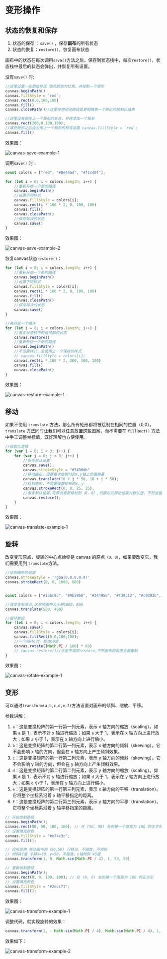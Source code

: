 # 变形操作



## 状态的恢复和保存

1. 状态的保存 ：`save()` ，保存**画布**的所有状态
2. 状态的恢复：`restore()`，恢复画布状态

画布中的状态在每次调用`sava()`方法之后，保存到状态栈中，每次`restore()`，状态栈中最后的状态会弹出，并恢复所有设置。

没有`save()` 时:

```typescript
//这里设置一些初始样式 填充颜色为红色，并绘制一个矩形
canvas.beginPath()
canvas.fillStyle = `red`;
canvas.rect(0,0,100,100)
canvas.fill()
canvas.closePath()//这里使用闭合路径是更明确第一个矩形的绘制已结束

//这里没有保存上一个矩形的状态，并再添加一个矩形
canvas.rect(200,0,100,100);
//填充矩形之后会沿用上一个矩形的样式设置 canvas.fillStyle = `red`;
canvas.fill()
```

效果图：

![canvas-save-example-1](./images/canvas-save-example-1.png)

调用`save()` 时：

```typescript
const colors = ["red", "#8e44ad", "#f1c40f"];

for (let i = 0; i < colors.length; i++) {
    //重新开始一个新的路径
    canvas.beginPath()
    //设置不同样式
    canvas.fillStyle = colors[i];
    canvas.rect(i * 100 * 2, 0, 100, 100)
    canvas.fill()
    canvas.closePath()
    //保存每次的状态
    canvas.save()
}
```

效果图：

![canvas-save-example-2](./images/canvas-save-example-2.png)

恢复canvas状态`restore()`：

```typescript
for (let i = 0; i < colors.length; i++) {
    //重新开始一个新的路径
    canvas.beginPath()
    //设置不同样式
    canvas.fillStyle = colors[i];
    canvas.rect(i * 100 * 2, 0, 100, 100)
    canvas.fill()
    canvas.closePath()
    //保存每次的状态
    canvas.save()
}

//再开启一个循环
for (let i = 0; i < colors.length; i++) {
    //恢复状态栈中的最顶部的状态
    canvas.restore()
    //重新开始一个新的路径
    canvas.beginPath()
    //不设置样式，会使用上一个保存的样式
    // canvas.fillStyle = colors[i];
    canvas.rect(i * 100 * 2, 200, 100, 100)
    canvas.fill()
    canvas.closePath()
}
```

效果图：

![canvas-restore-example-1](./images/canvas-restore-example-1.png)



## 移动

如果不使用 `translate` 方法，那么所有矩形都将被绘制在相同的位置（0,0）。`translate` 方法同时让我们可以任意放置这些图案，而不需要在 `fillRect()` 方法中手工调整坐标值，既好理解也方便使用。

```typescript
//绘制九宫格
for (var i = 0; i < 3; i++) {
    for (var j = 0; j < 3; j++) {
        //保存默认设置
        canvas.save();
        canvas.strokeStyle = "#3498db"
        //移动画布，设置每次绘制时的x,y轴上的偏移量
        canvas.translate(10 + j * 50, 10 + i * 50);
        //绘制矩形，不需要设置矩形的x，y
        canvas.strokeRect(0, 0, 25, 25);
        //恢复默认设置,将原点重新移动到（0，0）,将画布的移动设置为默认值，不然当循环足够多时，会有些图形超出画布范围
        canvas.restore();
    }
}
```

效果图：

![canvas-translate-example-1](./images/canvas-translate-example-1.png)



## 旋转

改变变形原点，旋转的中心点始终是 canvas 的原点`（0，0）`，如果要改变它，我们需要用到 `translate`方法。

```typescript
//绘制画布的线框
canvas.strokeStyle = 'rgba(0,0,0,0.4)'
canvas.strokeRect(0, 0, 1000, 800)


const colors = ["#1abc9c", "#9b59b6", "#34495e", "#f39c12", "#c0392b", "#2980b9"]

//改变变形原点,这里的画布大小是1000，800
canvas.translate(500, 400)

//循环数组
for (let i = 0; i < colors.length; i++) {
    canvas.save()
    canvas.fillStyle = colors[i];
    canvas.fillRect(0,0,100,100);
    //一个循环6次，每次60度
    canvas.rotate((Math.PI / 180) * 60)
    // canvas.restore()//这里不调用restore,不然画布的角度会被重制
}
```

效果图：

![canvas-rotate-example-1](./images/canvas-rotate-example-1.png)



## 变形

可以通过`transform(a,b,c,d,e,f)`方法设置对画布的倾斜、缩放、平移。

参数讲解：

1. `a`：这是变换矩阵的第一行第一列元素，表示 x 轴方向的缩放（scaling）。如果 `a` 是 1，表示不对 x 轴进行缩放；如果 `a` 大于 1，表示在 x 轴方向上进行放大；如果 `a` 小于 1，表示在 x 轴方向上进行缩小。
2. `b`：这是变换矩阵的第二行第一列元素，表示 x 轴方向的倾斜（skewing）。它不会影响 x 轴的方向，但会在 x 轴方向上产生倾斜效果。
3. `c`：这是变换矩阵的第一行第二列元素，表示 y 轴方向的倾斜（skewing）。它不会影响 y 轴的方向，但会在 y 轴方向上产生倾斜效果。
4. `d`：这是变换矩阵的第二行第二列元素，表示 y 轴方向的缩放（scaling）。如果 `d` 是 1，表示不对 y 轴进行缩放；如果 `d` 大于 1，表示在 y 轴方向上进行放大；如果 `d` 小于 1，表示在 y 轴方向上进行缩小。
5. `e`：这是变换矩阵的第一行第三列元素，表示 x 轴方向的平移（translation）。它将整个坐标系沿着 x 轴平移指定的距离。
6. `f`：这是变换矩阵的第二行第三列元素，表示 y 轴方向的平移（translation）。它将整个坐标系沿着 y 轴平移指定的距离。

```typescript
// 开始绘制路径
canvas.beginPath();
canvas.rect(50, 50, 100, 100); // 在 (50, 50) 处创建一个宽高为 100 的正方形
// 设置填充颜色
canvas.fillStyle = "#e74c3c";
canvas.fill();

// 应用变换 移动画布到（50,50) 只移动，不缩放，不倾斜
// 倾斜45度 平移x=50，y=50，不缩放，y轴倾斜 45度
canvas.transform(1, 0, Math.sin(Math.PI / 4), 1, 50, 50);

// 重新绘制路径
canvas.beginPath();
canvas.rect(0, 0, 100, 100); // 在 (0, 0) 处创建一个宽高为 100 的正方形
// 设置填充颜色
canvas.fillStyle = "#2ecc71";
canvas.fill();
```

效果图：

![canvas-transform-example-1](./images/canvas-transform-example-1.png)

调整代码，就实现旋转的效果：

```typescript
canvas.transform(1, - Math.sin(Math.PI / 4), Math.sin(Math.PI / 4), 1, 50, 50);
```

效果如下：

![canvas-transform-example-2](./images/canvas-transform-example-2.png)
